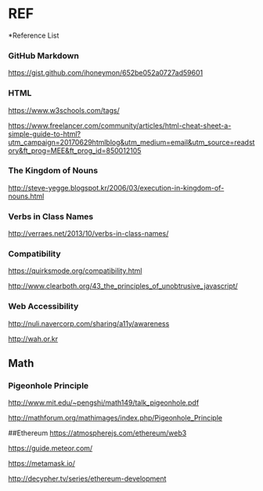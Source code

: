 # REF
*Reference List

### GitHub Markdown
  https://gist.github.com/ihoneymon/652be052a0727ad59601
### HTML 
  https://www.w3schools.com/tags/

  https://www.freelancer.com/community/articles/html-cheat-sheet-a-simple-guide-to-html?utm_campaign=20170629htmlblog&utm_medium=email&utm_source=readstory&ft_prog=MEE&ft_prog_id=850012105
### The Kingdom of Nouns
  http://steve-yegge.blogspot.kr/2006/03/execution-in-kingdom-of-nouns.html
### Verbs in Class Names
  http://verraes.net/2013/10/verbs-in-class-names/
### Compatibility
  https://quirksmode.org/compatibility.html

  http://www.clearboth.org/43_the_principles_of_unobtrusive_javascript/
### Web Accessibility
  http://nuli.navercorp.com/sharing/a11y/awareness
  
  http://wah.or.kr


## Math
### Pigeonhole Principle
  http://www.mit.edu/~pengshi/math149/talk_pigeonhole.pdf

  http://mathforum.org/mathimages/index.php/Pigeonhole_Principle


##Ethereum
  https://atmospherejs.com/ethereum/web3
  
  https://guide.meteor.com/
  
  https://metamask.io/
  
  http://decypher.tv/series/ethereum-development
